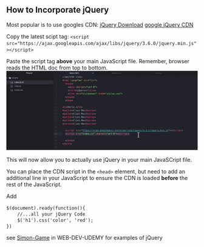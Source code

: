## How to Incorporate jQuery

Most popular is to use googles CDN: [jQuery Download](https://jquery.com/download/) [google jQuery CDN](https://developers.google.com/speed/libraries#jquery)

Copy the latest scipt tag: `<script src="https://ajax.googleapis.com/ajax/libs/jquery/3.6.0/jquery.min.js"></script>`

Paste the script tag **above** your main JavaScript file. Remember, browser reads the HTML doc from top to bottom.
![jQuery](/images/jquery-script.png)

This will now allow you to actually use jQuery in your main JavaSCript file.

You can place the CDN script in the `<head>` element, but need to add an additional line in your JavaScript to ensure the CDN is loaded **before** the rest of the JavaScript.

Add

```
$(document).ready(function(){
    //...all your jQuery Code
    $('h1').css('color', 'red');
})
```

see [Simon-Game](https://github.com/Cwarcup/Web_Dev_Udemy/tree/main/Simon-Game) in WEB-DEV-UDEMY for examples of jQuery
